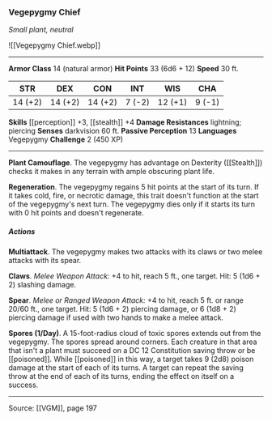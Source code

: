 ### Vegepygmy Chief
_Small plant, neutral_

![[Vegepygmy Chief.webp]]




---

**Armor Class** 14 (natural armor)
**Hit Points** 33 (6d6 + 12)
**Speed** 30 ft.

| STR     | DEX     | CON     | INT     | WIS     | CHA     |
|---------|---------|---------|---------|---------|---------|
| 14 (+2) | 14 (+2) | 14 (+2) | 7 (-2) | 12 (+1) | 9 (-1) |

**Skills** [[perception]] +3, [[stealth]] +4
**Damage Resistances** lightning; piercing
**Senses** darkvision 60 ft.
**Passive Perception** 13
**Languages** Vegepygmy
**Challenge** 2 (450 XP)

---

**Plant Camouflage**. The vegepygmy has advantage on Dexterity ([[Stealth]]) checks it makes in any terrain with ample obscuring plant life.

**Regeneration**. The vegepygmy regains 5 hit points at the start of its turn. If it takes cold, fire, or necrotic damage, this trait doesn't function at the start of the vegepygmy's next turn. The vegepygmy dies only if it starts its turn with 0 hit points and doesn't regenerate.

##### Actions
**Multiattack**. The vegepygmy makes two attacks with its claws or two melee attacks with its spear.

**Claws**. _Melee Weapon Attack:_ +4 to hit, reach 5 ft., one target. Hit: 5 (1d6 + 2) slashing damage.

**Spear**. _Melee or Ranged Weapon Attack:_ +4 to hit, reach 5 ft. or range 20/60 ft., one target. Hit: 5 (1d6 + 2) piercing damage, or 6 (1d8 + 2) piercing damage if used with two hands to make a melee attack.

**Spores (1/Day)**. A 15-foot-radius cloud of toxic spores extends out from the vegepygmy. The spores spread around corners. Each creature in that area that isn't a plant must succeed on a DC 12 Constitution saving throw or be [[poisoned]]. While [[poisoned]] in this way, a target takes 9 (2d8) poison damage at the start of each of its turns. A target can repeat the saving throw at the end of each of its turns, ending the effect on itself on a success.


---

Source: [[VGM]], page 197